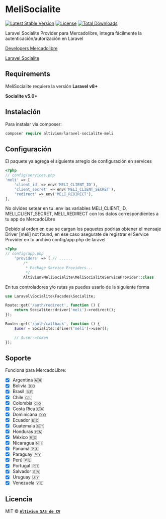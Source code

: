 MeliSocialite
=======================
[![Latest Stable Version](https://poser.pugx.org/altivium/laravel-socialite-meli/v/stable)](https://packagist.org/packages/altivium/laravel-socialite-meli)
[![License](https://poser.pugx.org/altivium/laravel-socialite-meli/license)](https://packagist.org/packages/altivium/laravel-socialite-meli)
[![Total Downloads](https://poser.pugx.org/altivium/laravel-socialite-meli/downloads)](https://packagist.org/packages/altivium/laravel-socialite-meli)

Laravel Socialite Provider para Mercadolibre, integra fácilmente la autenticación/autorización en Laravel

[Developers Mercadolibre](https://developers.mercadolibre.com/)

[Laravel Socialite](https://laravel.com/docs/socialite)

Requirements
------------

MeliSocialite requiere la versión 
**Laravel v8+**

**Socialite v5.0+**

Instalación
-------

Para instalar via composer:
```php
composer require altivium/laravel-socialite-meli
```
Configuración
-------

El paquete ya agrega el siguiente arreglo de configuración en services

```php
<?php
// config/services.php
'meli' => [
    'client_id' => env('MELI_CLIENT_ID'),
    'client_secret' => env('MELI_CLIENT_SECRET'),
    'redirect' => env('MELI_REDIRECT'),
],

```
No olvides setear en tu .env las variables MELI_CLIENT_ID, MELI_CLIENT_SECRET, MELI_REDIRECT con los datos correspondientes a tu app de MercadoLibre

Debido al orden en que se cargan los paquetes podrias obtener el mensaje Driver [meli] not found, en ese caso asegurate de registrar el Service Provider en tu archivo config/app.php de laravel

```php
<?php
// config/app.php
    'providers' => [ // ......
        /*
         * Package Service Providers...
         */
        Altivium\MeliSocialite\MeliSocialiteServiceProvider::class

```

En tus controladores y/o rutas ya puedes usarlo de la siguiente forma

```php
use Laravel\Socialite\Facades\Socialite;

Route::get('/auth/redirect', function () {
    return Socialite::driver('meli')->redirect();
});

Route::get('/auth/callback', function () {
    $user = Socialite::driver('meli')->user();

    // $user->token
});

```

Soporte
-------

Funciona para MercadoLibre:

  * [x] Argentina 🇦🇷
  * [x] Bolivia 🇧🇴
  * [x] Brasil 🇧🇷
  * [x] Chile 🇨🇱
  * [x] Colombia 🇨🇴
  * [x] Costa Rica 🇨🇷
  * [x] Dominicana 🇩🇴
  * [x] Ecuador 🇪🇨
  * [x] Guatemala 🇬🇹
  * [x] Honduras 🇭🇳
  * [x] México 🇲🇽
  * [x] Nicaragua 🇳🇮
  * [x] Panamá 🇵🇦
  * [x] Paraguay 🇵🇾
  * [x] Perú 🇵🇪
  * [x] Portugal 🇵🇹
  * [x] Salvador 🇸🇻
  * [x] Uruguay 🇺🇾
  * [x] Venezuela 🇻🇪
  
Licencia
-------

MIT © **[`Altivium SAS de CV`](https://altivium.com)**
